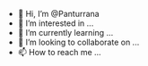 - 👋 Hi, I’m @Panturrana
- 👀 I’m interested in ...
- 🌱 I’m currently learning ...
- 💞️ I’m looking to collaborate on ...
- 📫 How to reach me ...

<!---
Panturrana/Panturrana is a ✨ special ✨ repository because its `README.md` (this file) appears on your GitHub profile.
You can click the Preview link to take a look at your changes.
--->
